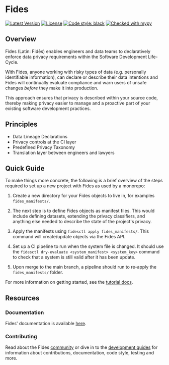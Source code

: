 # Fides

[![Latest Version][pypi-image]][pypi-url]
[![License][license-image]][license-url]
[![Code style: black][black-image]][black-url]
[![Checked with mypy][mypy-image]][mypy-url]

## Overview

Fides (Latin: Fidēs) enables engineers and data teams to declaratively enforce data privacy requirements within the Software Development Life-Cycle.

With Fides, anyone working with risky types of data (e.g. personally identifiable information), can declare or describe their data intentions and Fides will continually evaluate compliance and warn users of unsafe changes _before_ they make it into production.

This approach ensures that privacy is described within your source code, thereby making privacy easier to manage and a proactive part of your existing software development practices.

## Principles

* Data Lineage Declarations
* Privacy controls at the CI layer
* Predefined Privacy Taxonomy
* Translation layer between engineers and lawyers

## Quick Guide

To make things more concrete, the following is a brief overview of the steps required to set up a new project with Fides as used by a monorepo:

1. Create a new directory for your Fides objects to live in, for examples `fides_manifests/`.

1. The next step is to define Fides objects as manifest files. This would include defining datasets, extending the privacy classifiers, and anything else needed to describe the state of the project's privacy.

1. Apply the manifests using `fidesctl apply fides_manifests/`. This command will create/update objects via the Fides API.

1. Set up a CI pipeline to run when the system file is changed. It should use the `fidesctl dry-evaluate <system_manifest> <system_key>` command to check that a system is still valid after it has been update.

1. Upon merge to the main branch, a pipeline should run to re-apply the `fides_manifests/` folder.

For more information on getting started, see the [tutorial docs]().

## Resources

### Documentation

Fides' documentation is available [here]().

### Contributing

Read about the Fides [community]() or dive in to the [development guides]() for information about contributions, documentation, code style, testing and more.

[pypi-image]: https://img.shields.io/pypi/v/fidesctl.svg
[pypi-url]: https://pypi.python.org/pypi/fidesctl/
[license-image]: https://img.shields.io/:license-Apache%202-blue.svg
[license-url]: https://www.apache.org/licenses/LICENSE-2.0.txt
[black-image]: https://img.shields.io/badge/code%20style-black-000000.svg
[black-url]: https://github.com/psf/black/
[mypy-image]: http://www.mypy-lang.org/static/mypy_badge.svg
[mypy-url]: http://mypy-lang.org/
